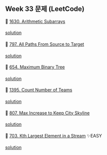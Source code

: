 ## Week 33 문제 (LeetCode)

👀 [1630. Arithmetic Subarrays](https://leetcode.com/problems/arithmetic-subarrays/)
####
[solution](https://github.com/wishJinit/Algorithm-LeetCode/blob/master/sort/Q1630.java)
####
👀 [797. All Paths From Source to Target](https://leetcode.com/problems/all-paths-from-source-to-target/)
####
[solution](https://github.com/wishJinit/Algorithm-LeetCode/blob/master/graph/Q797.java)
####
👀 [654. Maximum Binary Tree](https://leetcode.com/problems/maximum-binary-tree/)
####
[solution](https://github.com/wishJinit/Algorithm-LeetCode/blob/master/graph/Q654.java)
####
👀 [1395. Count Number of Teams](https://leetcode.com/problems/count-number-of-teams/)
####
[solution](https://github.com/wishJinit/Algorithm-LeetCode/blob/master/backtracking/Q1395.java)
####
👀 [807. Max Increase to Keep City Skyline](https://leetcode.com/problems/max-increase-to-keep-city-skyline/)
####
[solution](https://github.com/wishJinit/Algorithm-LeetCode/blob/master/array/Q807.java)
####
👀 [703. Kth Largest Element in a Stream](https://leetcode.com/problems/kth-largest-element-in-a-stream/) ✨EASY
####
[solution](https://github.com/wishJinit/Algorithm-LeetCode/blob/master/design/Q703.java)
####
